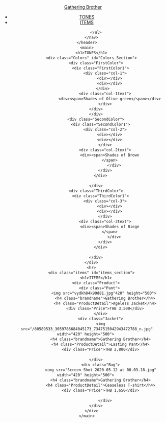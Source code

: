 <!DOCTYPE html>
<html lang="en">
<head>
    <meta charset="UTF-8">
    <meta http-equiv="X-UA-Compatible" content="IE=edge">
    <meta name="viewport" content="width=device-width, initial-scale=1.0">
    <title>Document</title>
    <link href="/style.css" rel="stylesheet">
    <link rel="preconnect" href="https://fonts.googleapis.com">
<link rel="preconnect" href="https://fonts.gstatic.com" crossorigin>
<link href="https://fonts.googleapis.com/css2?family=Hubballi&display=swap" rel="stylesheet">
<link rel="preconnect" href="https://fonts.googleapis.com">
<link rel="preconnect" href="https://fonts.gstatic.com" crossorigin>
<link href="https://fonts.googleapis.com/css2?family=Lato:ital,wght@1,700&display=swap" rel="stylesheet">
</head>
<body>
    <header>
        <nav>
            <div class="Logo"><a href="#">Gathering Brother</a></div>
            <ul>
                <li><a href="#">TONES</a></li>
                <li><a href="#items_section">ITEMS</a></li>
                
            </ul>
        </nav>
    </header>
    <main>
        <h1>TONES</h1>
        <div class="Colors" id="Colors_Section">
            <div class="FirstColor">
                <div class="FirstColor1">
                    <div class="col-1">
                        <div></div>
                        <div></div>
                    </div>  
                    <div class="col-1text">
                        <div><span>Shades of Olive green</span></div>
                    </div>
            </div>
            </div>
            <div class="SecondColor">
                <div class="SecondColor1">
                    <div class="col-2">
                        <div></div>
                        <div></div>
                    </div>
                    <div class="col-2text">
                        <div><span>Shades of Brown
                        </span>
                            </div>
                    </div>
                </div>
                  
            </div>
            <div class="ThirdColor">
                <div class="ThirdColor1">
                    <div class="col-3">
                        <div></div>
                        <div></div>
                    </div>
                    <div class="col-3text">
                        <div><span>Shades of Biege
                        </span>
                            </div>
                    </div>
                </div>
                  
            </div>
        </div>
        <hr>
        <div class="items" id="items_section">
            <h1>ITEMS</h1>
            <div class="Product">
                <div class="Pant"> 
                    <img src="vydkh84k99d81.jpg"420" height="500"> 
                    <h4 class="brandname">Gathering Brother</h4>
                    <h4 class="ProductDetail">Ageless Jacket</h4>
                    <div class="Price">THB 3,500</div>
                </div>
                <div class="Jacket">
                <img src="/80589533_3059786684045173_7347515042943472788_n.jpg" width="420" height="500"> 
                <h4 class="brandname">Gathering Brother</h4>
                <h4 class="ProductDetail">Lasting Pant</h4>
                <div class="Price">THB 2,800</div>

            </div>
                <div class="Bag">
                <img src="Screen Shot 2020-05-12 at 00.03.18.jpg" width="420" height="500"> 
                <h4 class="brandname">Gathering Brother</h4>
                <h4 class="ProductDetail">Ceaseless T-shirt</h4>
                <div class="Price">THB 1,650</div>

                    </div>
            </div>
        </div>
    </main>
   
</body>
</html>
